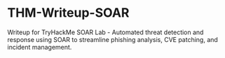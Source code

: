 # THM-Writeup-SOAR
Writeup for TryHackMe SOAR Lab - Automated threat detection and response using SOAR to streamline phishing analysis, CVE patching, and incident management.
